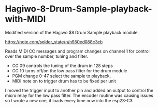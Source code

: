 # Hagiwo-8-Drum-Sample-playback-with-MIDI

Modified version of the Hagiwo $8 Drum Sample playback module.

https://note.com/solder_state/n/n950ed088c3cb

Reads MIDI CC messages and program changes on channel 1 for control over the sample number, tuning and filter.

* CC 09 controls the tuning of the drum in 128 steps
* CC 10 turns off/on the low pass filter for the drum module
* PGM change 0-47 select the sample to playback.
* MIDI note on to trigger drum has to be fixed per unit

I moved the trigger input to another pin and added an output to control the micro relay for the low pass filter.
The encoder routine was causing issues so I wrote a new one, it loads every time now into the esp23-C3
